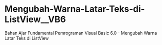 # Mengubah-Warna-Latar-Teks-di-ListView__VB6
Bahan Ajar Fundamental Pemrograman Visual Basic 6.0 - Mengubah Warna Latar Teks di ListView
